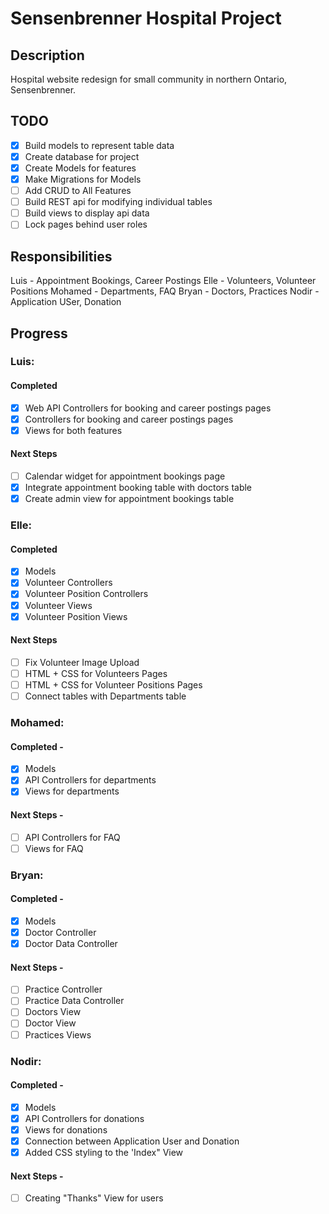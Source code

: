 # Sensenbrenner Hospital Project

## Description
Hospital website redesign for small community in northern Ontario, Sensenbrenner. 

## TODO
- [x] Build models to represent table data
- [x] Create database for project
- [x] Create Models for features
- [x] Make Migrations for Models
- [ ] Add CRUD to All Features
- [ ] Build REST api for modifying individual tables
- [ ] Build views to display api data
- [ ] Lock pages behind user roles

## Responsibilities
Luis - Appointment Bookings, Career Postings
Elle - Volunteers, Volunteer Positions
Mohamed - Departments, FAQ
Bryan - Doctors, Practices
Nodir - Application USer, Donation

## Progress
### Luis: 
#### Completed 
- [x] Web API Controllers for booking and career postings pages
- [x] Controllers for booking and career postings pages
- [x] Views for both features
#### Next Steps 
- [ ] Calendar widget for appointment bookings page
- [x] Integrate appointment booking table with doctors table
- [x] Create admin view for appointment bookings table

### Elle: 
#### Completed
- [x] Models
- [x] Volunteer Controllers
- [x] Volunteer Position Controllers
- [x] Volunteer Views
- [x] Volunteer Position Views
#### Next Steps 
- [ ] Fix Volunteer Image Upload
- [ ] HTML + CSS for Volunteers Pages
- [ ] HTML + CSS for Volunteer Positions Pages
- [ ] Connect tables with Departments table  
### Mohamed: 
#### Completed -
- [x] Models
- [x] API Controllers for departments
- [x] Views for departments
#### Next Steps -
- [ ] API Controllers for FAQ
- [ ] Views for FAQ

### Bryan:
#### Completed -
- [x] Models
- [x] Doctor Controller
- [x] Doctor Data Controller
#### Next Steps -
- [ ] Practice Controller
- [ ] Practice Data Controller
- [ ] Doctors View
- [ ] Doctor View
- [ ] Practices Views
### Nodir: 
#### Completed -
- [x] Models
- [x] API Controllers for donations
- [x] Views for donations
- [x] Connection between Application User and Donation 
- [x] Added CSS styling to the 'Index" View  
#### Next Steps -
- [ ] Creating "Thanks" View for users
